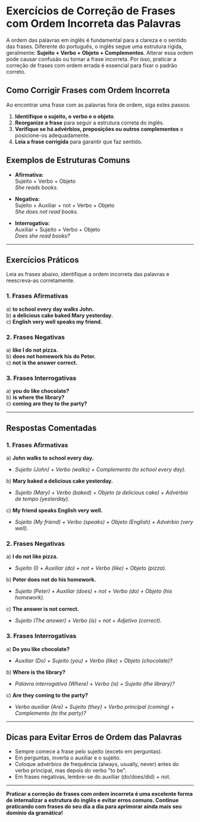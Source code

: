 
# Exercícios de Correção de Frases com Ordem Incorreta das Palavras

A ordem das palavras em inglês é fundamental para a clareza e o sentido das frases. Diferente do português, o inglês segue uma estrutura rígida, geralmente: **Sujeito + Verbo + Objeto + Complementos**. Alterar essa ordem pode causar confusão ou tornar a frase incorreta. Por isso, praticar a correção de frases com ordem errada é essencial para fixar o padrão correto.

## Como Corrigir Frases com Ordem Incorreta

Ao encontrar uma frase com as palavras fora de ordem, siga estes passos:

1. **Identifique o sujeito, o verbo e o objeto**.
2. **Reorganize a frase** para seguir a estrutura correta do inglês.
3. **Verifique se há advérbios, preposições ou outros complementos** e posicione-os adequadamente.
4. **Leia a frase corrigida** para garantir que faz sentido.

## Exemplos de Estruturas Comuns

- **Afirmativa:**  
  Sujeito + Verbo + Objeto  
  _She reads books._

- **Negativa:**  
  Sujeito + Auxiliar + not + Verbo + Objeto  
  _She does not read books._

- **Interrogativa:**  
  Auxiliar + Sujeito + Verbo + Objeto  
  _Does she read books?_

---

## Exercícios Práticos

Leia as frases abaixo, identifique a ordem incorreta das palavras e reescreva-as corretamente.

### 1. Frases Afirmativas

a) **to school every day walks John.**  
b) **a delicious cake baked Mary yesterday.**  
c) **English very well speaks my friend.**

### 2. Frases Negativas

a) **like I do not pizza.**  
b) **does not homework his do Peter.**  
c) **not is the answer correct.**

### 3. Frases Interrogativas

a) **you do like chocolate?**  
b) **is where the library?**  
c) **coming are they to the party?**

---

## Respostas Comentadas

### 1. Frases Afirmativas

a) **John walks to school every day.**  
- _Sujeito (John) + Verbo (walks) + Complemento (to school every day)._

b) **Mary baked a delicious cake yesterday.**  
- _Sujeito (Mary) + Verbo (baked) + Objeto (a delicious cake) + Advérbio de tempo (yesterday)._

c) **My friend speaks English very well.**  
- _Sujeito (My friend) + Verbo (speaks) + Objeto (English) + Advérbio (very well)._

### 2. Frases Negativas

a) **I do not like pizza.**  
- _Sujeito (I) + Auxiliar (do) + not + Verbo (like) + Objeto (pizza)._

b) **Peter does not do his homework.**  
- _Sujeito (Peter) + Auxiliar (does) + not + Verbo (do) + Objeto (his homework)._

c) **The answer is not correct.**  
- _Sujeito (The answer) + Verbo (is) + not + Adjetivo (correct)._

### 3. Frases Interrogativas

a) **Do you like chocolate?**  
- _Auxiliar (Do) + Sujeito (you) + Verbo (like) + Objeto (chocolate)?_

b) **Where is the library?**  
- _Palavra interrogativa (Where) + Verbo (is) + Sujeito (the library)?_

c) **Are they coming to the party?**  
- _Verbo auxiliar (Are) + Sujeito (they) + Verbo principal (coming) + Complemento (to the party)?_

---

## Dicas para Evitar Erros de Ordem das Palavras

- Sempre comece a frase pelo sujeito (exceto em perguntas).
- Em perguntas, inverta o auxiliar e o sujeito.
- Coloque advérbios de frequência (always, usually, never) antes do verbo principal, mas depois do verbo "to be".
- Em frases negativas, lembre-se do auxiliar (do/does/did) + not.

---

**Praticar a correção de frases com ordem incorreta é uma excelente forma de internalizar a estrutura do inglês e evitar erros comuns. Continue praticando com frases do seu dia a dia para aprimorar ainda mais seu domínio da gramática!**
```
